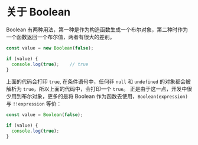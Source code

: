 # 关于 Boolean

Boolean 有两种用法，第一种是作为构造函数生成一个布尔对象，第二种时作为一个函数返回一个布尔值，两者有很大的差别。

```js
const value = new Boolean(false);

if (value) {
  console.log(true);    // true
}

```

上面的代码会打印 `true`, 在条件语句中，任何非 `null` 和 `undefined` 的对象都会被解析为 `true`，所以上面的代码中，会打印一个 `true`。
正是由于这一点，开发中很少用到布尔对象，更多的是将 Boolean 作为函数去使用，`Boolean(expression)` 与 `!!expression` 等价：

```js
const value = Boolean(false);

if (value) {
  console.log(true);
}

```

